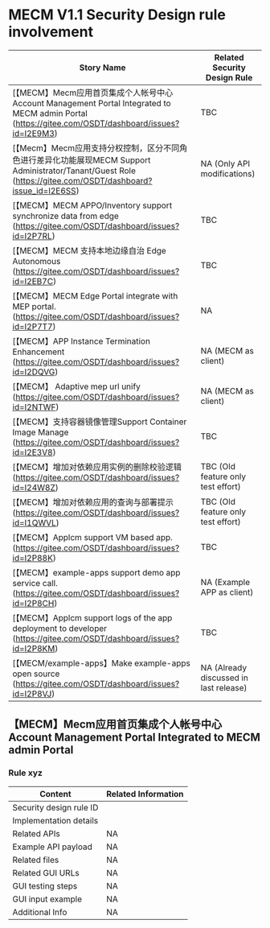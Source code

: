 # MECM V1.1 Security Design rule involvement

|Story Name |Related Security Design Rule|
|----|----|
| [【MECM】Mecm应用首页集成个人帐号中心Account Management Portal Integrated to MECM admin Portal (https://gitee.com/OSDT/dashboard/issues?id=I2E9M3) |  TBC   |  
| [【Mecm】Mecm应用支持分权控制，区分不同角色进行差异化功能展现MECM Support Administrator/Tanant/Guest Role (https://gitee.com/OSDT/dashboard?issue_id=I2E6SS) |  NA (Only API modifications) |   
| [【MECM】MECM APPO/Inventory support synchronize data from edge (https://gitee.com/OSDT/dashboard/issues?id=I2P7RL) | TBC   |   
| [【MECM】MECM 支持本地边缘自治 Edge Autonomous (https://gitee.com/OSDT/dashboard/issues?id=I2EB7C) |  TBC   |   
| [【MECM】MECM Edge Portal integrate with MEP portal. (https://gitee.com/OSDT/dashboard/issues?id=I2P7T7) |  NA  |   
| [【MECM】APP Instance Termination Enhancement (https://gitee.com/OSDT/dashboard/issues?id=I2DQVG) |  NA (MECM as client) |   
| [【MECM】 Adaptive mep url unify (https://gitee.com/OSDT/dashboard/issues?id=I2NTWF) |  NA (MECM as client) |   
| [【MECM】支持容器镜像管理Support Container Image Manage (https://gitee.com/OSDT/dashboard/issues?id=I2E3V8) |  TBC |   
| [【MECM】增加对依赖应用实例的删除校验逻辑 (https://gitee.com/OSDT/dashboard/issues?id=I24W8Z) |  TBC (Old feature only test effort) |   
| [【MECM】增加对依赖应用的查询与部署提示 (https://gitee.com/OSDT/dashboard/issues?id=I1QWVL) |  TBC (Old feature only test effort) |   
| [【MECM】Applcm support VM based app. (https://gitee.com/OSDT/dashboard/issues?id=I2P88K) |  TBC |   
| [【MECM】example-apps support demo app service call. (https://gitee.com/OSDT/dashboard/issues?id=I2P8CH) |  NA  (Example APP as client) |   
| [【MECM】Applcm support logs of the app deployment to developer (https://gitee.com/OSDT/dashboard/issues?id=I2P8KM) |  TBC  |   
| [【MECM/example-apps】Make example-apps open source (https://gitee.com/OSDT/dashboard/issues?id=I2P8VJ) |  NA (Already discussed in last release) |   

## 【MECM】Mecm应用首页集成个人帐号中心Account Management Portal Integrated to MECM admin Portal

### Rule xyz

| Content                 | Related Information                                          |
| ----------------------- | ------------------------------------------------------------ |
| Security design rule ID |  |
| Implementation details  |  |
| Related APIs            | NA |
| Example API payload     | NA |
| Related files           | NA |
| Related GUI URLs        | NA |
| GUI testing steps       | NA |
| GUI input example       | NA |
| Additional Info         | NA |

